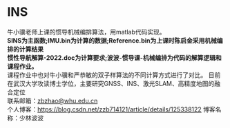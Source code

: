 # INS
牛小骥老师上课的惯导机械编排算法，用matlab代码实现。  
**SINS为主函数;IMU.bin为计算的数据;Reference.bin为上课时陈启金采用机械编排的计算结果**  
**惯性导航解算-2022.doc为计算要求;波波-惯导课-机械编排为代码的解算逻辑和课程作业。**    
课程作业中也对牛小骥和严恭敏的双子样算法的不同计算方式进行了对比。
目前在武汉大学攻读博士学位，主要研究GNSS、INS、激光SLAM、高精度地图的融合定位  
联系邮箱：zbzhao@whu.edu.cn  
个人博客：https://blog.csdn.net/zzb714121/article/details/125338122 
博客名称：少林波波  
